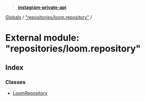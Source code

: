 > **[instagram-private-api](../README.md)**

[Globals](../globals.md) / ["repositories/loom.repository"](_repositories_loom_repository_.md) /

# External module: "repositories/loom.repository"

## Index

### Classes

* [LoomRepository](../classes/_repositories_loom_repository_.loomrepository.md)